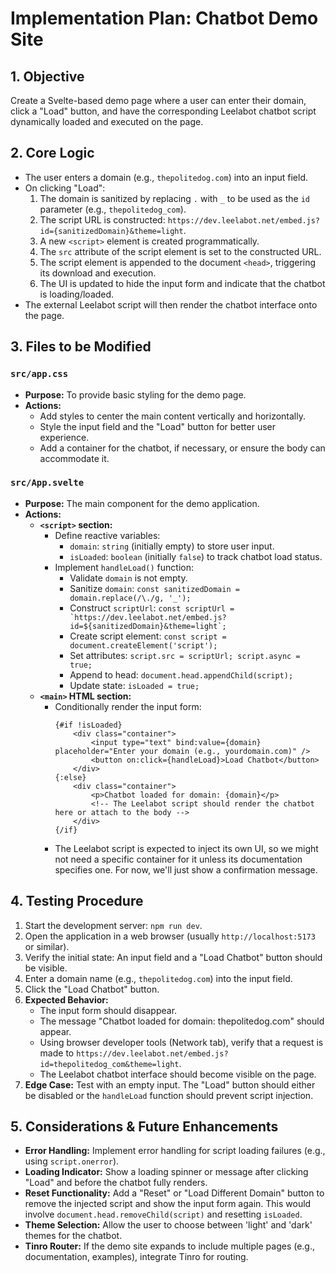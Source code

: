 # Implementation Plan: Chatbot Demo Site

## 1. Objective
Create a Svelte-based demo page where a user can enter their domain, click a "Load" button, and have the corresponding Leelabot chatbot script dynamically loaded and executed on the page.

## 2. Core Logic
*   The user enters a domain (e.g., `thepolitedog.com`) into an input field.
*   On clicking "Load":
    1.  The domain is sanitized by replacing `.` with `_` to be used as the `id` parameter (e.g., `thepolitedog_com`).
    2.  The script URL is constructed: `https://dev.leelabot.net/embed.js?id={sanitizedDomain}&theme=light`.
    3.  A new `<script>` element is created programmatically.
    4.  The `src` attribute of the script element is set to the constructed URL.
    5.  The script element is appended to the document `<head>`, triggering its download and execution.
    6.  The UI is updated to hide the input form and indicate that the chatbot is loading/loaded.
*   The external Leelabot script will then render the chatbot interface onto the page.

## 3. Files to be Modified

### `src/app.css`
*   **Purpose:** To provide basic styling for the demo page.
*   **Actions:**
    *   Add styles to center the main content vertically and horizontally.
    *   Style the input field and the "Load" button for better user experience.
    *   Add a container for the chatbot, if necessary, or ensure the body can accommodate it.

### `src/App.svelte`
*   **Purpose:** The main component for the demo application.
*   **Actions:**
    *   **`<script>` section:**
        *   Define reactive variables:
            *   `domain`: `string` (initially empty) to store user input.
            *   `isLoaded`: `boolean` (initially `false`) to track chatbot load status.
        *   Implement `handleLoad()` function:
            *   Validate `domain` is not empty.
            *   Sanitize `domain`: `const sanitizedDomain = domain.replace(/\./g, '_');`
            *   Construct `scriptUrl`: `` const scriptUrl = `https://dev.leelabot.net/embed.js?id=${sanitizedDomain}&theme=light`; ``
            *   Create script element: `const script = document.createElement('script');`
            *   Set attributes: `script.src = scriptUrl; script.async = true;`
            *   Append to head: `document.head.appendChild(script);`
            *   Update state: `isLoaded = true;`
    *   **`<main>` HTML section:**
        *   Conditionally render the input form:
            ```svelte
            {#if !isLoaded}
                <div class="container">
                    <input type="text" bind:value={domain} placeholder="Enter your domain (e.g., yourdomain.com)" />
                    <button on:click={handleLoad}>Load Chatbot</button>
                </div>
            {:else}
                <div class="container">
                    <p>Chatbot loaded for domain: {domain}</p>
                    <!-- The Leelabot script should render the chatbot here or attach to the body -->
                </div>
            {/if}
            ```
        *   The Leelabot script is expected to inject its own UI, so we might not need a specific container for it unless its documentation specifies one. For now, we'll just show a confirmation message.

## 4. Testing Procedure
1.  Start the development server: `npm run dev`.
2.  Open the application in a web browser (usually `http://localhost:5173` or similar).
3.  Verify the initial state: An input field and a "Load Chatbot" button should be visible.
4.  Enter a domain name (e.g., `thepolitedog.com`) into the input field.
5.  Click the "Load Chatbot" button.
6.  **Expected Behavior:**
    *   The input form should disappear.
    *   The message "Chatbot loaded for domain: thepolitedog.com" should appear.
    *   Using browser developer tools (Network tab), verify that a request is made to `https://dev.leelabot.net/embed.js?id=thepolitedog_com&theme=light`.
    *   The Leelabot chatbot interface should become visible on the page.
7.  **Edge Case:** Test with an empty input. The "Load" button should either be disabled or the `handleLoad` function should prevent script injection.

## 5. Considerations & Future Enhancements
*   **Error Handling:** Implement error handling for script loading failures (e.g., using `script.onerror`).
*   **Loading Indicator:** Show a loading spinner or message after clicking "Load" and before the chatbot fully renders.
*   **Reset Functionality:** Add a "Reset" or "Load Different Domain" button to remove the injected script and show the input form again. This would involve `document.head.removeChild(script)` and resetting `isLoaded`.
*   **Theme Selection:** Allow the user to choose between 'light' and 'dark' themes for the chatbot.
*   **Tinro Router:** If the demo site expands to include multiple pages (e.g., documentation, examples), integrate Tinro for routing.
